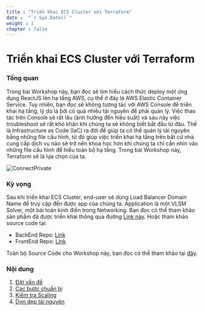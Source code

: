 ```yaml
---
title : "Triển khai ECS Cluster với Terraform"
date :  "`r Sys.Date()`" 
weight : 1 
chapter : false
---
```

# Triển khai ECS Cluster với Terraform

### Tổng quan

Trong bài Workshop này, bạn đọc sẽ tìm hiểu cách thức deploy một ứng dụng ReactJS lên hạ tầng AWS, cụ thể ở đây là AWS Elastic Container Service. Tuy nhiên, bạn đọc sẽ không tương tác với AWS Console để triển khai hạ tầng, lý do là bởi có quá nhiều tài nguyên để phải quản lý. Việc thao tác trên Console sẽ rất lâu (ảnh hưởng đến hiệu suất) và sau này việc troubleshoot sẽ rất khó khăn khi chúng ta sẽ không biết bắt đầu từ đâu. Thế là Infrastructure as Code (IaC) ra đời để giúp ta có thể quản lý tài nguyên bằng những file cấu hình, từ đó giúp việc triển khai hạ tầng trên bất cứ nhà cung cấp dịch vụ nào sẽ trở nên khoa học hơn khi chúng ta chỉ cần nhìn vào những file cấu hình để hiểu toàn bộ hạ tầng. Trong bài Workshop này, Terraform sẽ là lựa chọn của ta.

![ConnectPrivate](/FCJ2024-Workshop1/images/arc-log.png) 

### Kỳ vọng

Sau khi triển khai ECS Cluster, end-user sẽ dùng Load Balancer Domain Name để truy cập đến được app của chúng ta. Application là một VLSM Solver, một bài toán kinh điển trong Networking. Bạn đọc có thể tham khảo sản phẩm đã được triển khai thông qua đường [Link này](http://vlsm.heyyytamvo.io.vn). Hoặc tham khảo source code tại:

+ BackEnd Repo: [Link](https://github.com/heyyytamvo/VLSM-Solver-BE)
+ FrontEnd Repo: [Link](https://github.com/heyyytamvo/VLSM-Solver-FE)

Toàn bộ Source Code cho Workshop này, bạn đọc có thể tham khảo tại [đây](https://github.com/heyyytamvo/AWS-DevOps/tree/main/ECS/AWS-FCJ-WORKSHOP).
### Nội dung

 1. [Đặt vấn đề](1-introduce/)
 2. [Các bước chuẩn bị](2-Prerequiste/)
 3. [Kiểm tra Scaling](3-Scaling-Check/)
 4. [Dọn dẹp tài nguyên](4-cleanup/)
